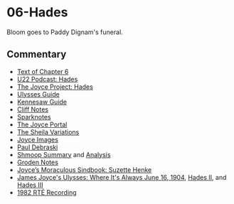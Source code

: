 # 06-Hades

Bloom goes to Paddy Dignam's funeral.

## Commentary

- [Text of Chapter 6](http://www.online-literature.com/james_joyce/ulysses/6/)
- [U22 Podcast: Hades](https://u22pod.com/episodes/episode-6-hades)
- [The Joyce Project: Hades](http://m.joyceproject.com/chapters/hades.html)
- [Ulysses Guide](http://www.ulyssesguide.com/hades)
- [Kennesaw Guide](http://web.archive.org/web/20120614235446/http://ksumail.kennesaw.edu/~mglosup/ulysses/hades.htm)
- [Cliff Notes](http://www.cliffsnotes.com/literature/u/ulysses/summary-and-analysis/chapter-6)
- [Sparknotes](http://www.sparknotes.com/lit/ulysses/section6.rhtml)
- [The Joyce Portal](http://web.archive.org/web/20130409060521/http://www.robotwisdom.com/jaj/ulysses/index.html#hades)
- [The Sheila Variations](http://www.sheilaomalley.com/?p=7570)
- [Joyce Images](http://www.joyceimages.com/chapter/06/)
- [Paul Debraski](http://ijustreadaboutthat.wordpress.com/2010/07/19/james-joyce%E2%80%93week-2-ulysses-1922/)
- [Shmoop Summary](http://www.shmoop.com/ulysses-joyce/episode-6-hades-summary.html) and [Analysis](http://www.shmoop.com/ulysses-joyce/hades-analysis-summary.html)
- [Groden Notes](http://www.michaelgroden.com/notes/open06.html)
- [Joyce’s Moraculous Sindbook: Suzette Henke](https://ohiostatepress.org/Books/Complete%20PDFs/Henke%20Joyces/07.pdf)
- [James Joyce's Ulysses: Where It's Always June 16, 1904](http://loki.stockton.edu/~kinsellt/projects/ulysses/storyReader$24.html), [Hades II](http://loki.stockton.edu/~kinsellt/projects/ulysses/storyReader$21.html), and [Hades III](http://loki.stockton.edu/~kinsellt/projects/ulysses/storyReader$49.html)
- [1982 RTÉ Recording](https://archive.org/download/Ulysses-Audiobook-Merged/06__Hades.mp3)
